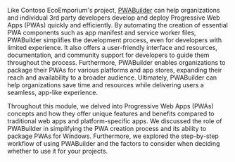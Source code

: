 Like Contoso EcoEmporium's project, [PWABuilder](https://aka.ms/pwa/mslearn/data) can help organizations and individual 3rd party developers develop and deploy Progressive Web Apps (PWAs) quickly and efficiently. By automating the creation of essential PWA components such as app manifest and service worker files, PWABuilder simplifies the development process, even for developers with limited experience. It also offers a user-friendly interface and resources, documentation, and community support for developers to guide them throughout the process. Furthermore, PWABuilder enables organizations to package their PWAs for various platforms and app stores, expanding their reach and availability to a broader audience. Ultimately, PWABuilder can help organizations save time and resources while delivering users a seamless, app-like experience.

Throughout this module, we delved into Progressive Web Apps (PWAs) concepts and how they offer unique features and benefits compared to traditional web apps and platform-specific apps. We discussed the role of PWABuilder in simplifying the PWA creation process and its ability to package PWAs for Windows. Furthermore, we explored the step-by-step workflow of using PWABuilder and the factors to consider when deciding whether to use it for your projects.
